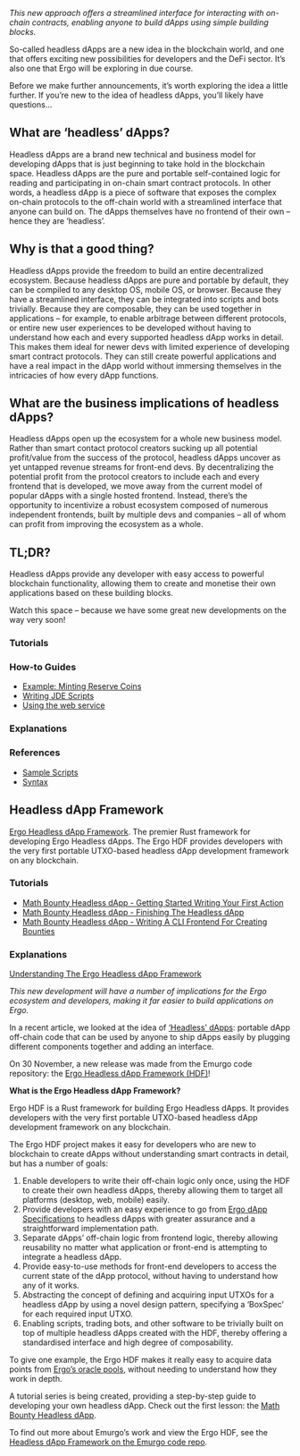 *This new approach offers a streamlined interface for interacting with on-chain contracts, enabling anyone to build dApps using simple building blocks.*

So-called headless dApps are a new idea in the blockchain world, and one that offers exciting new possibilities for developers and the DeFi sector. It’s also one that Ergo will be exploring in due course.

Before we make further announcements, it’s worth exploring the idea a little further. If you’re new to the idea of headless dApps, you’ll likely have questions...

## What are ‘headless’ dApps?

Headless dApps are a brand new technical and business model for developing dApps that is just beginning to take hold in the blockchain space. Headless dApps are the pure and portable self-contained logic for reading and participating in on-chain smart contract protocols. In other words, a headless dApp is a piece of software that exposes the complex on-chain protocols to the off-chain world with a streamlined interface that anyone can build on. The dApps themselves have no frontend of their own – hence they are ‘headless’.

## Why is that a good thing?

Headless dApps provide the freedom to build an entire decentralized ecosystem. Because headless dApps are pure and portable by default, they can be compiled to any desktop OS, mobile OS, or browser. Because they have a streamlined interface, they can be integrated into scripts and bots trivially. Because they are composable, they can be used together in applications – for example, to enable arbitrage between different protocols, or entire new user experiences to be developed without having to understand how each and every supported headless dApp works in detail. This makes them ideal for newer devs with limited experience of developing smart contract protocols. They can still create powerful applications and have a real impact in the dApp world without immersing themselves in the intricacies of how every dApp functions.

## What are the business implications of headless dApps?

Headless dApps open up the ecosystem for a whole new business model. Rather than smart contact protocol creators sucking up all potential profit/value from the success of the protocol, headless dApps uncover as yet untapped revenue streams for front-end devs. By decentralizing the potential profit from the protocol creators to include each and every frontend that is developed, we move away from the current model of popular dApps with a single hosted frontend. Instead, there’s the opportunity to incentivize a robust ecosystem composed of numerous independent frontends, built by multiple devs and companies – all of whom can profit from improving the ecosystem as a whole.

## TL;DR?

Headless dApps provide any developer with easy access to powerful blockchain functionality, allowing them to create and monetise their own applications based on these building blocks.

Watch this space – because we have some great new developments on the way very soon!

### Tutorials
### How-to Guides
- [Example: Minting Reserve Coins](https://github.com/ergoplatform/ergo-jde#example-minting-reserve-coins)
- [Writing JDE Scripts](https://github.com/ergoplatform/ergo-jde#writing-jde-scripts)
- [Using the web service](https://github.com/ergoplatform/ergo-jde#using-the-web-service)
### Explanations
### References
- [Sample Scripts](https://github.com/ergoplatform/ergo-jde/tree/main/sample-scripts)
- [Syntax](https://github.com/ergoplatform/ergo-jde/blob/main/syntax.md)

## Headless dApp Framework
[Ergo Headless dApp Framework](https://github.com/ergoplatform/ergo-headless-dapp-framework). The premier Rust framework for developing Ergo Headless dApps. The Ergo HDF provides developers with the very first portable UTXO-based headless dApp development framework on any blockchain.
### Tutorials
- [Math Bounty Headless dApp - Getting Started Writing Your First Action](https://github.com/ergoplatform/ergo-headless-dapp-framework/blob/main/tutorials/Math_Bounty/1-math-bounty-dApp-getting-started.md)
- [Math Bounty Headless dApp - Finishing The Headless dApp](https://github.com/ergoplatform/ergo-headless-dapp-framework/blob/main/tutorials/Math_Bounty/2-math-bounty-dApp-finishing-the-headless-dapp.md)
- [Math Bounty Headless dApp - Writing A CLI Frontend For Creating Bounties](https://github.com/ergoplatform/ergo-headless-dapp-framework/blob/main/tutorials/Math_Bounty/3-math-bounty-dApp-writing-a-cli-frontend-that-allows-creating-bounties.md)
  
### Explanations
[Understanding The Ergo Headless dApp Framework](https://github.com/ergoplatform/ergo-headless-dapp-framework#understanding-the-ergo-headless-dapp-framework)



*This new development will have a number of implications for the Ergo ecosystem and developers, making it far easier to build applications on Ergo.*

In a recent article, we looked at the idea of [‘Headless’ dApps](https://ergoplatform.org/en/blog/2020-11-27-an-introduction-to-headless-dapps/): portable dApp off-chain code that can be used by anyone to ship dApps easily by plugging different components together and adding an interface. 

On 30 November, a new release was made from the Emurgo code repository: the [Ergo Headless dApp Framework (HDF)](https://github.com/Emurgo/ergo-headless-dapp-framework)!

**What is the Ergo Headless dApp Framework?**

Ergo HDF is a Rust framework for building Ergo Headless dApps. It provides developers with the very first portable UTXO-based headless dApp development framework on any blockchain.

The Ergo HDF project makes it easy for developers who are new to blockchain to create dApps without understanding smart contracts in detail, but has a number of goals:

1. Enable developers to write their off-chain logic only once, using the HDF to create their own headless dApps, thereby allowing them to target all platforms (desktop, web, mobile) easily.
2. Provide developers with an easy experience to go from [Ergo dApp Specifications](https://github.com/ergoplatform/eips/blob/master/eip-0006.md) to headless dApps with greater assurance and a straightforward implementation path.
3. Separate dApps’ off-chain logic from frontend logic, thereby allowing reusability no matter what application or front-end is attempting to integrate a headless dApp.
4. Provide easy-to-use methods for front-end developers to access the current state of the dApp protocol, without having to understand how any of it works.
5. Abstracting the concept of defining and acquiring input UTXOs for a headless dApp by using a novel design pattern, specifying a ‘BoxSpec’ for each required input UTXO.
6. Enabling scripts, trading bots, and other software to be trivially built on top of multiple headless dApps created with the HDF, thereby offering a standardised interface and high degree of composability.

To give one example, the Ergo HDF makes it really easy to acquire data points from [Ergo’s oracle pools](https://ergoplatform.org/en/blog/2020-08-31-ergos-oracle-pools-and-what-they-mean-for-the-ecosystem/), without needing to understand how they work in depth.

A tutorial series is being created, providing a step-by-step guide to developing your own headless dApp. Check out the first lesson: the [Math Bounty Headless dApp](https://github.com/Emurgo/ergo-headless-dapp-framework/blob/main/tutorials/Math_Bounty/1-math-bounty-dApp-getting-started.md).

To find out more about Emurgo’s work and view the Ergo HDF, see the [Headless dApp Framework on the Emurgo code repo](https://github.com/Emurgo/ergo-headless-dapp-framework).

<!--EndFragment-->